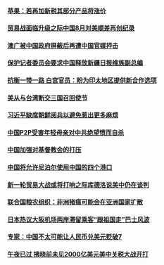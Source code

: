 #### [苹果：若再加新税其部分产品将涨价](../pages/zyyyoeqqvi/4562914.md) 

#### [贸易战面临升级之际中国8月对美顺差再创纪录](../pages/zyyyoeqqvi/4562853.md) 

#### [澳广被中国政府屏蔽后再遭中国官媒抨击](../pages/zyyyoeqqvi/4562838.md) 

#### [保护记者委员会要求中国释放新疆日报维族副总编](../pages/zyyyoeqqvi/4562810.md) 

#### [抗衡一带一路  白宫官员：盼为印太地区提供新合作选项 ](../pages/zyyyoeqqvi/4562799.md) 

#### [美从与台湾断交三国召回使节](../pages/zyyyoeqqvi/4562791.md) 

#### [习近平缺席朝鲜阅兵以避免惹出更多麻烦 ](../pages/zyyyoeqqvi/4561899.md) 

#### [中国P2P受害年轻母亲对中共绝望愤而自杀 ](../pages/zyyyoeqqvi/4561882.md) 

#### [中国加强对基督教会的打压](../pages/zyyyoeqqvi/4561863.md) 

#### [中国将允许尼泊尔使用中国的四个港口](../pages/zyyyoeqqvi/4561859.md) 

#### [新一轮贸易大战或将打响之际库德洛说美中仍在谈判 ](../pages/zyyyoeqqvi/4561834.md) 

#### [联合国粮农组织：非洲猪瘟可能会在亚洲国家扩散 ](../pages/zyyyoeqqvi/4561812.md) 

#### [日本热议大阪机场两岸滞留乘客“跟祖国走”巴士风波](../pages/zyyyoeqqvi/4561775.md) 

#### [专家：中国不太可能让人民币兑美元贬破7](../pages/zyyyoeqqvi/4561743.md) 

#### [午夜已过 拂晓前未见2000亿美元美中关税大战开打](../pages/zyyyoeqqvi/4561554.md) 

